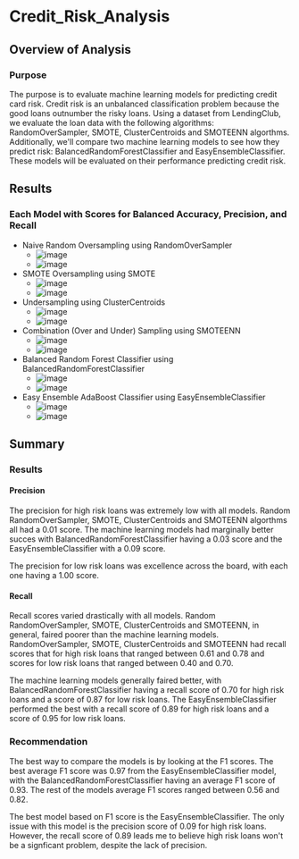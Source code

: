 # Credit_Risk_Analysis

## Overview of Analysis

### Purpose
The purpose is to evaluate machine learning models for predicting credit card risk. Credit risk is an unbalanced classification problem because the good loans outnumber the risky loans. Using a dataset from LendingClub, we evaluate the loan data with the following algorithms: RandomOverSampler, SMOTE, ClusterCentroids and SMOTEENN algorthms. Additionally, we'll compare two machine learning models to see how they predict risk: BalancedRandomForestClassifier and EasyEnsembleClassifier. These models will be evaluated on their performance predicting credit risk.

## Results

### Each Model with Scores for Balanced Accuracy, Precision, and Recall
* Naive Random Oversampling using RandomOverSampler
  * ![image](https://user-images.githubusercontent.com/24308495/151683570-d1e530b9-2426-4f39-96ed-a27f6ab1c215.png)
  * ![image](https://user-images.githubusercontent.com/24308495/151683580-c165128d-2a3a-4eaf-a2ba-297f03a9bcbe.png)
* SMOTE Oversampling using SMOTE
  * ![image](https://user-images.githubusercontent.com/24308495/151683631-9beba9a3-6daf-452a-a4ad-4bd5c5b7fff3.png)
  * ![image](https://user-images.githubusercontent.com/24308495/151683646-231b87e6-f3f1-4894-84fb-d2dd2e2e6a07.png)
* Undersampling using ClusterCentroids
  * ![image](https://user-images.githubusercontent.com/24308495/151685550-95c7c35e-9855-489d-8aca-bd2662330e7d.png)
  * ![image](https://user-images.githubusercontent.com/24308495/151685554-376fde5d-1114-41a8-91dd-b17ecf2b2625.png)
* Combination (Over and Under) Sampling using SMOTEENN
  * ![image](https://user-images.githubusercontent.com/24308495/151685566-af1916e6-21b3-4df5-b2d3-cdc8b841d733.png)
  * ![image](https://user-images.githubusercontent.com/24308495/151685568-5a327624-61f2-4673-8d39-a906af3af361.png)
* Balanced Random Forest Classifier using BalancedRandomForestClassifier
  * ![image](https://user-images.githubusercontent.com/24308495/151685587-804e32c0-7fc9-421c-a869-83546d940574.png)
  * ![image](https://user-images.githubusercontent.com/24308495/151685594-d3519fb4-2b73-4b4a-9d88-6d995c791446.png)
* Easy Ensemble AdaBoost Classifier using EasyEnsembleClassifier 
  * ![image](https://user-images.githubusercontent.com/24308495/151685637-5e6556f6-e312-4a5d-84a5-f1bc8323a251.png)
  * ![image](https://user-images.githubusercontent.com/24308495/151685645-b8dadfad-f1b0-497e-8832-9c6041358992.png)


## Summary

### Results

#### Precision
The precision for high risk loans was extremely low with all models. Random RandomOverSampler, SMOTE, ClusterCentroids and SMOTEENN algorthms all had a 0.01 score. The machine learning models had marginally better succes with BalancedRandomForestClassifier having a 0.03 score and the EasyEnsembleClassifier with a 0.09 score.

The precision for low risk loans was excellence across the board, with each one having a 1.00 score.

#### Recall
Recall scores varied drastically with all models. Random RandomOverSampler, SMOTE, ClusterCentroids and SMOTEENN, in general, faired poorer than the machine learning models. RandomOverSampler, SMOTE, ClusterCentroids and SMOTEENN had recall scores that for high risk loans that ranged between 0.61 and 0.78 and scores for low risk loans that ranged between 0.40 and 0.70.

The machine learning models generally faired better, with BalancedRandomForestClassifier having a recall score of 0.70 for high risk loans and a score of 0.87 for low risk loans. The EasyEnsembleClassifier performed the best with a recall score of 0.89 for high risk loans and a score of 0.95 for low risk loans.

### Recommendation
The best way to compare the models is by looking at the F1 scores. The best average F1 score was 0.97 from the EasyEnsembleClassifier model, with the BalancedRandomForestClassifier having an average F1 score of 0.93. The rest of the models average F1 scores ranged between 0.56 and 0.82.

The best model based on F1 score is the EasyEnsembleClassifier. The only issue with this model is the precision score of 0.09 for high risk loans. However, the recall score of 0.89 leads me to believe high risk loans won't be a signficant problem, despite the lack of precision.

